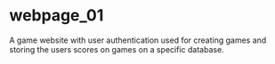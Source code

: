 # webpage_01
A game website with user authentication used for creating games and storing the users scores on games on a specific database.
